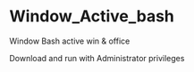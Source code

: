 # Window_Active_bash
Window Bash active win &amp; office

Download and run with Administrator privileges
